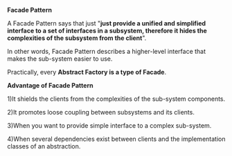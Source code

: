 **Facade Pattern**

A Facade Pattern says that just "**just provide a unified and simplified interface to a set of interfaces in a subsystem, therefore it hides the complexities of the subsystem from the client**".

In other words, Facade Pattern describes a higher-level interface that makes the sub-system easier to use.

Practically, every **Abstract Factory is a type of Facade**.

**Advantage of Facade Pattern**

1)It shields the clients from the complexities of the sub-system components.

2)It promotes loose coupling between subsystems and its clients.

3)When you want to provide simple interface to a complex sub-system.

4)When several dependencies exist between clients and the implementation classes of an abstraction.